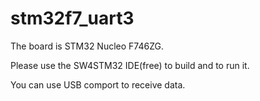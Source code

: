 # stm32f7_uart3

The board is STM32 Nucleo F746ZG.

Please use the SW4STM32 IDE(free) to build and to run it.

You can use USB comport to receive data. 
